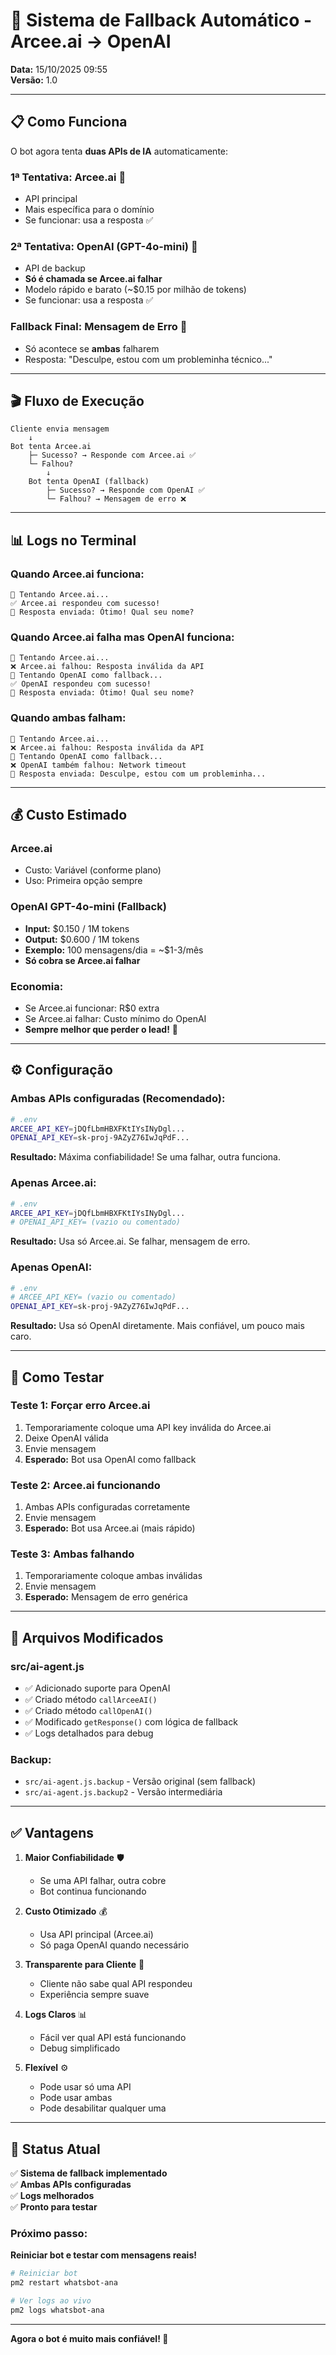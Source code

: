 # 🔄 Sistema de Fallback Automático - Arcee.ai → OpenAI

**Data:** 15/10/2025 09:55  
**Versão:** 1.0

---

## 📋 Como Funciona

O bot agora tenta **duas APIs de IA** automaticamente:

### 1ª Tentativa: Arcee.ai 🎯

- API principal
- Mais específica para o domínio
- Se funcionar: usa a resposta ✅

### 2ª Tentativa: OpenAI (GPT-4o-mini) 🔄

- API de backup
- **Só é chamada se Arcee.ai falhar**
- Modelo rápido e barato (~$0.15 por milhão de tokens)
- Se funcionar: usa a resposta ✅

### Fallback Final: Mensagem de Erro 💬

- Só acontece se **ambas** falharem
- Resposta: "Desculpe, estou com um probleminha técnico..."

---

## 🎬 Fluxo de Execução

```
Cliente envia mensagem
    ↓
Bot tenta Arcee.ai
    ├─ Sucesso? → Responde com Arcee.ai ✅
    └─ Falhou?
        ↓
    Bot tenta OpenAI (fallback)
        ├─ Sucesso? → Responde com OpenAI ✅
        └─ Falhou? → Mensagem de erro ❌
```

---

## 📊 Logs no Terminal

### Quando Arcee.ai funciona:

```
🔄 Tentando Arcee.ai...
✅ Arcee.ai respondeu com sucesso!
🤖 Resposta enviada: Ótimo! Qual seu nome?
```

### Quando Arcee.ai falha mas OpenAI funciona:

```
🔄 Tentando Arcee.ai...
❌ Arcee.ai falhou: Resposta inválida da API
🔄 Tentando OpenAI como fallback...
✅ OpenAI respondeu com sucesso!
🤖 Resposta enviada: Ótimo! Qual seu nome?
```

### Quando ambas falham:

```
🔄 Tentando Arcee.ai...
❌ Arcee.ai falhou: Resposta inválida da API
🔄 Tentando OpenAI como fallback...
❌ OpenAI também falhou: Network timeout
🤖 Resposta enviada: Desculpe, estou com um probleminha...
```

---

## 💰 Custo Estimado

### Arcee.ai

- Custo: Variável (conforme plano)
- Uso: Primeira opção sempre

### OpenAI GPT-4o-mini (Fallback)

- **Input:** $0.150 / 1M tokens
- **Output:** $0.600 / 1M tokens
- **Exemplo:** 100 mensagens/dia = ~$1-3/mês
- **Só cobra se Arcee.ai falhar**

### Economia:

- Se Arcee.ai funcionar: R$0 extra
- Se Arcee.ai falhar: Custo mínimo do OpenAI
- **Sempre melhor que perder o lead!** 🎯

---

## ⚙️ Configuração

### Ambas APIs configuradas (Recomendado):

```bash
# .env
ARCEE_API_KEY=jDQfLbmHBXFKtIYsINyDgl...
OPENAI_API_KEY=sk-proj-9AZyZ76IwJqPdF...
```

**Resultado:** Máxima confiabilidade! Se uma falhar, outra funciona.

### Apenas Arcee.ai:

```bash
# .env
ARCEE_API_KEY=jDQfLbmHBXFKtIYsINyDgl...
# OPENAI_API_KEY= (vazio ou comentado)
```

**Resultado:** Usa só Arcee.ai. Se falhar, mensagem de erro.

### Apenas OpenAI:

```bash
# .env
# ARCEE_API_KEY= (vazio ou comentado)
OPENAI_API_KEY=sk-proj-9AZyZ76IwJqPdF...
```

**Resultado:** Usa só OpenAI diretamente. Mais confiável, um pouco mais caro.

---

## 🧪 Como Testar

### Teste 1: Forçar erro Arcee.ai

1. Temporariamente coloque uma API key inválida do Arcee.ai
2. Deixe OpenAI válida
3. Envie mensagem
4. **Esperado:** Bot usa OpenAI como fallback

### Teste 2: Arcee.ai funcionando

1. Ambas APIs configuradas corretamente
2. Envie mensagem
3. **Esperado:** Bot usa Arcee.ai (mais rápido)

### Teste 3: Ambas falhando

1. Temporariamente coloque ambas inválidas
2. Envie mensagem
3. **Esperado:** Mensagem de erro genérica

---

## 📝 Arquivos Modificados

### src/ai-agent.js

- ✅ Adicionado suporte para OpenAI
- ✅ Criado método `callArceeAI()`
- ✅ Criado método `callOpenAI()`
- ✅ Modificado `getResponse()` com lógica de fallback
- ✅ Logs detalhados para debug

### Backup:

- `src/ai-agent.js.backup` - Versão original (sem fallback)
- `src/ai-agent.js.backup2` - Versão intermediária

---

## ✅ Vantagens

1. **Maior Confiabilidade** 🛡️

   - Se uma API falhar, outra cobre
   - Bot continua funcionando

2. **Custo Otimizado** 💰

   - Usa API principal (Arcee.ai)
   - Só paga OpenAI quando necessário

3. **Transparente para Cliente** 👤

   - Cliente não sabe qual API respondeu
   - Experiência sempre suave

4. **Logs Claros** 📊

   - Fácil ver qual API está funcionando
   - Debug simplificado

5. **Flexível** ⚙️
   - Pode usar só uma API
   - Pode usar ambas
   - Pode desabilitar qualquer uma

---

## 🚀 Status Atual

✅ **Sistema de fallback implementado**  
✅ **Ambas APIs configuradas**  
✅ **Logs melhorados**  
✅ **Pronto para testar**

### Próximo passo:

**Reiniciar bot e testar com mensagens reais!**

```bash
# Reiniciar bot
pm2 restart whatsbot-ana

# Ver logs ao vivo
pm2 logs whatsbot-ana
```

---

**Agora o bot é muito mais confiável! 🎉**
